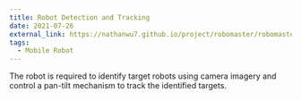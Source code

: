 ```yaml
---
title: Robot Detection and Tracking
date: 2021-07-26
external_link: https://nathanwu7.github.io/project/robomaster/robomaster.pdf
tags:
  - Mobile Robot
---
```


The robot is required to identify target robots using camera imagery and control a pan-tilt mechanism to track the identified targets.

<!--more-->
